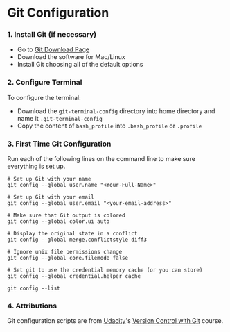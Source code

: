 # Git Configuration

### 1. Install Git (if necessary)
- Go to [Git Download Page](https://git-scm.com/downloads)
- Download the software for Mac/Linux
- Install Git choosing all of the default options

### 2. Configure Terminal
To configure the terminal:

- Download the `git-terminal-config` directory into home directory and name it `.git-terminal-config`
- Copy the content of `bash_profile` into `.bash_profile` or `.profile`

### 3. First Time Git Configuration
Run each of the following lines on the command line to make sure everything is set up.

```
# Set up Git with your name
git config --global user.name "<Your-Full-Name>"

# Set up Git with your email
git config --global user.email "<your-email-address>"

# Make sure that Git output is colored
git config --global color.ui auto

# Display the original state in a conflict
git config --global merge.conflictstyle diff3

# Ignore unix file permissions change
git config --global core.filemode false

# Set git to use the credential memory cache (or you can store)
git config --global credential.helper cache

git config --list
```

### 4. Attributions
Git configuration scripts are from [Udacity](https://www.udacity.com/)'s [Version Control with Git](https://www.udacity.com/course/version-control-with-git--ud123) course.
